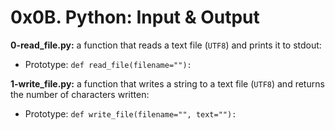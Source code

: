 # 0x0B. Python: Input & Output

**0-read_file.py:** a function that reads a text file (`UTF8`) and prints it to stdout:

- Prototype: `def read_file(filename=""):`

**1-write_file.py:** a function that writes a string to a text file (`UTF8`) and returns the number of characters written:

- Prototype: `def write_file(filename="", text=""):`
